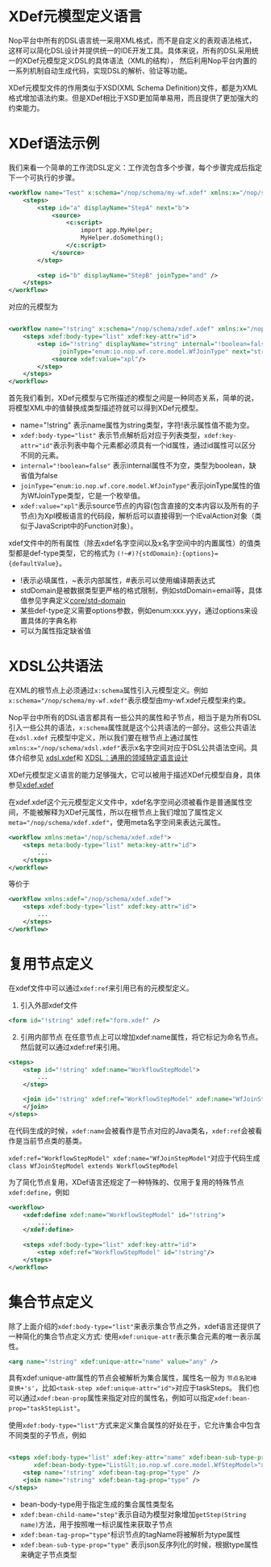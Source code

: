 # XDef元模型定义语言

Nop平台中所有的DSL语言统一采用XML格式，而不是自定义的表观语法格式，这样可以简化DSL设计并提供统一的IDE开发工具。具体来说，所有的DSL采用统一的XDef元模型定义DSL的具体语法（XML的结构），
然后利用Nop平台内置的一系列机制自动生成代码，实现DSL的解析、验证等功能。

XDef元模型文件的作用类似于XSD(XML Schema Definition)文件，都是为XML格式增加语法约束。但是XDef相比于XSD更加简单易用，而且提供了更加强大的约束能力。

# XDef语法示例

我们来看一个简单的工作流DSL定义：工作流包含多个步骤，每个步骤完成后指定下一个可执行的步骤。

````xml
<workflow name="Test" x:schema="/nop/schema/my-wf.xdef" xmlns:x="/nop/schema/xdsl.xdef">
    <steps>
        <step id="a" displayName="StepA" next="b">
            <source>
                <c:script>
                    import app.MyHelper;
                    MyHelper.doSomething();
                </c:script>
            </source>
        </step>
        
        <step id="b" displayName="StepB" joinType="and" />
    </steps>
</workflow>
````

对应的元模型为

````xml

<workflow name="!string" x:schema="/nop/schema/xdef.xdef" xmlns:x="/nop/schema/xdsl.xdef">
    <steps xdef:body-type="list" xdef:key-attr="id">
        <step id="!string" displayName="string" internal="!boolean=false"
              joinType="enum:io.nop.wf.core.model.WfJoinType" next="string">
            <source xdef:value="xpl"/>
        </step>
    </steps>
</workflow>
````

首先我们看到，XDef元模型与它所描述的模型之间是一种同态关系，简单的说，将模型XML中的值替换成类型描述符就可以得到XDef元模型。

* name="!string" 表示name属性为string类型，字符!表示属性值不能为空。
* `xdef:body-type="list"` 表示节点解析后对应于列表类型，`xdef:key-attr="id"`表示列表中每个元素都必须具有一个id属性，通过id属性可以区分不同的元素。
* `internal="!boolean=false"` 表示internal属性不为空，类型为boolean，缺省值为false
* `joinType="enum:io.nop.wf.core.model.WfJoinType"`表示joinType属性的值为WfJoinType类型，它是一个枚举值。
* `xdef:value="xpl"`表示source节点的内容(包含直接的文本内容以及所有的子节点)为Xpl模板语言的代码段，解析后可以直接得到一个IEvalAction对象（类似于JavaScript中的Function对象）。

xdef文件中的所有属性（除去xdef名字空间以及x名字空间中的内置属性）的值类型都是def-type类型，它的格式为 `(!~#)?{stdDomain}:{options}={defaultValue}`。

* !表示必填属性，~表示内部属性，#表示可以使用编译期表达式
* stdDomain是被数据类型更严格的格式限制，例如stdDomain=email等，具体值参见字典定义[core/std-domain](https://gitee.com/canonical-entropy/nop-entropy/blob/master/nop-xlang/src/main/resources/_vfs/dict/core/std-domain.dict.yaml)
* 某些def-type定义需要options参数，例如enum:xxx.yyy，通过options来设置具体的字典名称
* 可以为属性指定缺省值

# XDSL公共语法

在XML的根节点上必须通过`x:schema`属性引入元模型定义。例如`x:schema="/nop/schema/my-wf.xdef"`表示模型由my-wf.xdef元模型来约束。

Nop平台中所有的DSL语言都具有一些公共的属性和子节点，相当于是为所有DSL引入一些公共的语法，`x:schema`属性就是这个公共语法的一部分。这些公共语法在`xdsl.xdef`
元模型中定义，所以我们要在根节点上通过属性`xmlns:x="/nop/schema/xdsl.xdef"`表示x名字空间对应于DSL公共语法空间。具体介绍参见
[xdsl.xdef](https://gitee.com/canonical-entropy/nop-entropy/blob/master/nop-xdefs/src/main/resources/_vfs/nop/schema/xdsl.xdef)和
[XDSL：通用的领域特定语言设计](https://zhuanlan.zhihu.com/p/612512300)

XDef元模型定义语言的能力足够强大，它可以被用于描述XDef元模型自身，具体参见[xdef.xdef](https://gitee.com/canonical-entropy/nop-entropy/blob/master/nop-xdefs/src/main/resources/_vfs/nop/schema/xdef.xdef)

在xdef.xdef这个元元模型定义文件中，xdef名字空间必须被看作是普通属性空间，不能被解释为XDef元属性，所以在根节点上我们增加了属性定义`meta="/nop/schema/xdef.xdef"`，使用meta名字空间来表达元属性。

````xml
<workflow xmlns:meta="/nop/schema/xdef.xdef">
    <steps meta:body-type="list" meta:key-attr="id">
        ...
    </steps>
</workflow>
````
等价于
````xml
<workflow xmlns:xdef="/nop/schema/xdef.xdef">
    <steps xdef:body-type="list" xdef:key-attr="id">
        ...
    </steps>
</workflow>
````

# 复用节点定义

在xdef文件中可以通过`xdef:ref`来引用已有的元模型定义。

1. 引入外部xdef文件

````xml
<form id="!string" xdef:ref="form.xdef" />
````

2. 引用内部节点
在任意节点上可以增加xdef:name属性，将它标记为命名节点。然后就可以通过xdef:ref来引用。

````xml
<steps>
    <step id="!string" xdef:name="WorkflowStepModel">
        ...
    </step>

    <join id="!string" xdef:ref="WorkflowStepModel" xdef:name="WfJoinStepModel">
    </join>
</steps>
````

在代码生成的时候，`xdef:name`会被看作是节点对应的Java类名，`xdef:ref`会被看作是当前节点类的基类。

`xdef:ref="WorkflowStepModel" xdef:name="WfJoinStepModel"`对应于代码生成 `class WfJoinStepModel extends WorkflowStepModel`

为了简化节点复用，XDef语言还规定了一种特殊的、仅用于复用的特殊节点`xdef:define`，例如

````xml
<workflow>
    <xdef:define xdef:name="WorkflowStepModel" id="!string">
        ....
    </xdef:define>
    
    <steps xdef:body-type="list" xdef:key-attr="id">
        <step xdef:ref="WorkflowStepModel" id="!string"/>
    </steps>
</workflow>
````

# 集合节点定义

除了上面介绍的`xdef:body-type="list"`来表示集合节点之外，xdef语言还提供了一种简化的集合节点定义方式: 使用`xdef:unique-attr`表示集合元素的唯一表示属性。

````xml
<arg name="!string" xdef:unique-attr="name" value="any" />
````

具有xdef:unique-attr属性的节点会被解析为集合属性，属性名一般为 `节点名驼峰变换+'s'`，比如`<task-step xdef:unique-attr="id">`对应于taskSteps。
我们也可以通过`xdef:bean-prop`属性来指定对应的属性名，例如可以指定`xdef:bean-prop="taskStepList"`。

使用`xdef:body-type="list"`方式来定义集合属性的好处在于，它允许集合中包含不同类型的子节点，例如

````xml

<steps xdef:body-type="list" xdef:key-attr="name" xdef:bean-sub-type-prop="type" xdef:bean-child-name="step"
       xdef:bean-body-type="List&lt;io.nop.wf.core.model.WfStepModel>">
    <step name="!string" xdef:bean-tag-prop="type" />
    <join name="!string" xdef:bean-tag-prop="type" />
</steps>
````

* bean-body-type用于指定生成的集合属性类型名
* `xdef:bean-child-name="step"`表示自动为模型对象增加`getStep(String name)`方法，用于按照唯一标识属性来获取子节点
* `xdef:bean-tag-prop="type"`标识节点的tagName将被解析为type属性
* `xdef:bean-sub-type-prop="type"` 表示json反序列化的时候，根据type属性来确定子节点类型